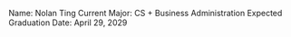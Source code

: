 Name: Nolan Ting
Current Major: CS + Business Administration
Expected Graduation Date: April 29, 2029